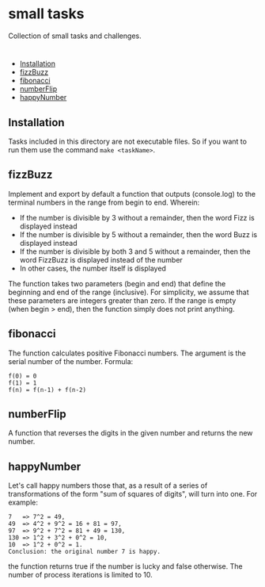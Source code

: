 # small tasks

Collection of small tasks and challenges.

#
- [Installation](#Installation)
- [fizzBuzz](#fizzBuzz)
- [fibonacci](#fibonacci)
- [numberFlip](#numberFlip)
- [happyNumber](#happyNumber)

## Installation

Tasks included in this directory are not executable files.
So if you want to run them use the command `make <taskName>`.

##  fizzBuzz

Implement and export by default a function that outputs (console.log) to the terminal numbers in the range from begin to end. Wherein:
<ul>
    <li>If the number is divisible by 3 without a remainder, then the word Fizz is displayed instead</li>
     <li>If the number is divisible by 5 without a remainder, then the word Buzz is displayed instead</li>
    <li> If the number is divisible by both 3 and 5 without a remainder, then the word FizzBuzz is displayed instead of the number</li>
    <li> In other cases, the number itself is displayed</li>
</ul>
The function takes two parameters (begin and end) that define the beginning and end of the range (inclusive). For simplicity, we assume that these parameters are integers greater than zero. If the range is empty (when begin > end), then the function simply does not print anything.

##  fibonacci

The function calculates positive Fibonacci numbers. The argument is the serial number of the number.
Formula:
```
f(0) = 0
f(1) = 1
f(n) = f(n-1) + f(n-2)
```
##  numberFlip

A function that reverses the digits in the given number and returns the new number.

##  happyNumber

Let's call happy numbers those that, as a result of a series of transformations of the form "sum of squares of digits", will turn into one. For example:
```
7   => 7^2 = 49,
49  => 4^2 + 9^2 = 16 + 81 = 97,
97  => 9^2 + 7^2 = 81 + 49 = 130,
130 => 1^2 + 3^2 + 0^2 = 10,
10  => 1^2 + 0^2 = 1.
Conclusion: the original number 7 is happy.
```
the function returns true if the number is lucky and false otherwise.
The number of process iterations is limited to 10.